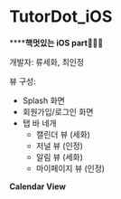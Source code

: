# TutorDot_iOS
******핵멋있는 iOS part**👩🏻‍💻

개발자: 류세화, 최인정



뷰 구성:

- Splash 화면
- 회원가입/로그인 화면
- 탭 바 네개
  - 캘린더 뷰 (세화)
  - 저널 뷰 (인정)
  - 알림 뷰 (세화)
  - 마이페이지 뷰 (인정)



 **Calendar View**

